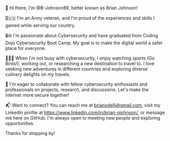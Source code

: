 👋 Hi there, I'm @B-Johnson89, better known as Brian Johnson!

🎖️🇺🇸 I'm an Army veteran, and I'm proud of the experiences and skills I gained while serving our country.

🔒🌐 I'm passionate about Cybersecurity and have graduated from Coding Dojo Cybersecurity Boot Camp. My goal is to make the digital world a safer place for everyone.

🏈🏋️‍♂️ When I'm not busy with cybersecurity, I enjoy watching sports (Go Birds!), working out, or researching a new destination to travel to. I love seeking new adventures in different countries and exploring diverse culinary delights on my travels.

🤝 I'm eager to collaborate with fellow cybersecurity enthusiasts and professionals on projects, research, and discussions. Let's make the internet more secure together!

📬 Want to connect? You can reach me at brianodellj@gmail.com, visit my LinkedIn profile at https://www.linkedin.com/in/brian-ojohnson/, or message me here on GitHub. I'm always open to meeting new people and exploring opportunities.

Thanks for stopping by!



<!---
B-Johnson89/B-Johnson89 is a ✨ special ✨ repository because its `README.md` (this file) appears on your GitHub profile.
You can click the Preview link to take a look at your changes.
--->
